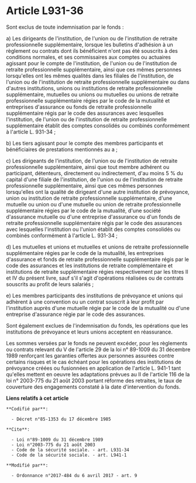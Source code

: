 # Article L931-36

Sont exclus de toute indemnisation par le fonds :

a) Les dirigeants de l'institution, de l'union ou de l'institution de retraite professionnelle supplémentaire, lorsque les
bulletins d'adhésion à un règlement ou contrats dont ils bénéficient n'ont pas été souscrits à des conditions normales, et
ses commissaires aux comptes ou actuaires agissant pour le compte de l'institution, de l'union ou de l'institution de
retraite professionnelle supplémentaire, ainsi que ces mêmes personnes lorsqu'elles ont les mêmes qualités dans les filiales
de l'institution, de l'union ou de l'institution de retraite professionnelle supplémentaire ou dans d'autres institutions,
unions ou institutions de retraite professionnelle supplémentaire, mutuelles ou unions ou mutuelles ou unions de retraite
professionnelle supplémentaire régies par le code de la mutualité et entreprises d'assurance ou fonds de retraite
professionnelle supplémentaire régis par le code des assurances avec lesquelles l'institution, de l'union ou de l'institution
de retraite professionnelle supplémentaire établit des comptes consolidés ou combinés conformément à l'article L. 931-34 ;

b) Les tiers agissant pour le compte des membres participants et bénéficiaires de prestations mentionnés au a ;

c) Les dirigeants de l'institution, de l'union ou de l'institution de retraite professionnelle supplémentaire, ainsi que tout
membre adhérent ou participant, détenteurs, directement ou indirectement, d'au moins 5 % du capital d'une filiale de
l'institution, de l'union ou de l'institution de retraite professionnelle supplémentaire, ainsi que ces mêmes personnes
lorsqu'elles ont la qualité de dirigeant d'une autre institution de prévoyance, union ou institution de retraite
professionnelle supplémentaire, d'une mutuelle ou union ou d'une mutuelle ou union de retraite professionnelle supplémentaire
régies par le code de la mutualité, d'une société d'assurance mutuelle ou d'une entreprise d'assurance ou d'un fonds de
retraite professionnelle supplémentaire régis par le code des assurances avec lesquelles l'institution ou l'union établit des
comptes consolidés ou combinés conformément à l'article L. 931-34 ;

d) Les mutuelles et unions et mutuelles et unions de retraite professionnelle supplémentaire régies par le code de la
mutualité, les entreprises d'assurance et fonds de retraite professionnelle supplémentaire régis par le code des assurances
et les institutions de retraite complémentaire et institutions de retraite supplémentaire régies respectivement par les
titres II et IV du présent livre, sauf s'il s'agit d'opérations réalisées ou de contrats souscrits au profit de leurs
salariés ;

e) Les membres participants des institutions de prévoyance et unions qui adhèrent à une convention ou un contrat souscrit à
leur profit par l'institution auprès d'une mutuelle régie par le code de la mutualité ou d'une entreprise d'assurance régie
par le code des assurances.

Sont également exclues de l'indemnisation du fonds, les opérations que les institutions de prévoyance et leurs unions
acceptent en réassurance.

Les sommes versées par le fonds ne peuvent excéder, pour les règlements ou contrats relevant du V de l'article 29 de la loi
n° 89-1009 du 31 décembre 1989 renforçant les garanties offertes aux personnes assurées contre certains risques et le cas
échéant pour les opérations des institutions de prévoyance créées ou fusionnées en application de l'article L. 941-1 tant
qu'elles mettent en oeuvre les adaptations prévues au II de l'article 116 de la loi n° 2003-775 du 21 août 2003 portant
réforme des retraites, le taux de couverture des engagements constaté à la date d'intervention du fonds.

**Liens relatifs à cet article**

	**Codifié par**:

	  - Décret n°85-1353 du 17 décembre 1985

	**Cite**:

	  - Loi n°89-1009 du 31 décembre 1989
	  - Loi n°2003-775 du 21 août 2003
	  - Code de la sécurité sociale. - art. L931-34
	  - Code de la sécurité sociale. - art. L941-1

	**Modifié par**:

	  - Ordonnance n°2017-484 du 6 avril 2017 - art. 9
